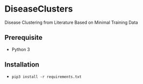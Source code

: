 # DiseaseClusters

Disease Clustering from Literature Based on Minimal Training Data

## Prerequisite

- Python 3

## Installation

- `pip3 install -r requirements.txt`